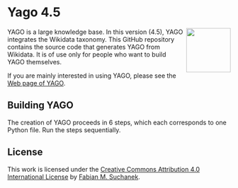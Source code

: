 # Yago 4.5

<img src="https://yago-knowledge.org/assets/images/yago-logos/yago-logo.svg" align="right" height="100"> YAGO is a large knowledge base. In this version (4.5), YAGO integrates the Wikidata taxonomy. This GitHub repository contains the source code that generates YAGO from Wikidata.
It is of use only for people who want to build YAGO themselves.

If you are mainly interested in using YAGO, please see the [Web page of YAGO](https://yago-knowledge.org).

## Building YAGO

The creation of YAGO proceeds in 6 steps, which each corresponds to one Python file. Run the steps sequentially.

## License

This work is licensed under the [Creative Commons Attribution 4.0 International License](http://creativecommons.org/licenses/by/4.0/ ) by [Fabian M. Suchanek](https://suchanek.name).
